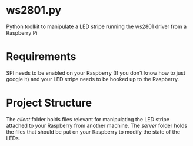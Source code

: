 ws2801.py
=========

Python toolkit to manipulate a LED stripe running the ws2801 driver from a Raspberry Pi

Requirements
============

SPI needs to be enabled on your Raspberry (If you don't know how to just google it) and your LED stripe needs to be
hooked up to the Raspberry.

Project Structure
=================

The *client* folder holds files relevant for manipulating the LED stripe attached to your Raspberry from another
machine.
The *server* folder holds the files that should be put on your Raspberry to modify the state of the LEDs.